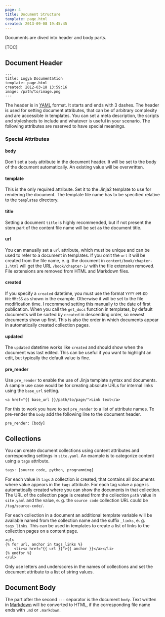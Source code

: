```yaml
---
page: 4
title: Document Structure
template: page.html
created: 2013-09-08 19:45:45
---
```

Documents are dived into header and body parts.

[TOC]

## Document Header

    ---
    title: Logya Documentation
    template: page.html
    created: 2012-03-18 13:59:16
    image: /path/to/image.png
    ---

The header is in [YAML](https://yaml.org/) format. It starts and ends with 3 dashes. The header is used for setting document attributes, that can be of arbitrary complexity and are accessible in templates. You can set a meta description, the scripts and stylesheets to include and whatever is useful in your scenario. The following attributes are reserved to have special meanings.

### Special Attributes

#### body

Don't set a `body` attribute in the document header. It will be set to the body of the document automatically. An existing value will be overwritten.

#### template

This is the only required attribute. Set it to the Jinja2 template to use for rendering the document. The template file name has to be specified relative to the `templates` directory.

#### title

Setting a document `title` is highly recommended, but if not present the stem part of the content file name will be set as the document title.

#### url

You can manually set a `url` attribute, which must be unique and can be used to refer to a document in templates. If you omit the `url` it will be created from the file name, e. g. the document in `content/book/chapter-1.html` will get the URL `/book/chapter-1/` with the file extension removed. File extensions are removed from HTML and Markdown files.

#### created

If you specify a `created` datetime, you must use the format `YYYY-MM-DD HH:MM:SS` as shown in the example. Otherwise it will be set to the file modification time. I recommend setting this manually to the date of first publication. When you call the `get_docs` function in templates, by default documents will be sorted by `created` in descending order, so newest documents show up first. This is also the order in which documents appear in automatically created collection pages.

#### updated

The `updated` datetime works like `created` and should show when the document was last edited. This can be useful if you want to highlight an edit, but typically the default value is fine.

#### pre_render

Use `pre_render` to enable the use of Jinja template syntax and documents. A sample use case would be for creating absolute URLs for internal links using the `base_url` setting.

    <a href="{{ base_url }}/path/to/page/">Link text</a>

For this to work you have to set `pre_render` to a list of attribute names. To pre-render the `body` add the following line to the document header.

    pre_render: [body]

## Collections

You can create document collections using content attributes and corresponding settings in `site.yaml`. An example is to categorize content using a `tags` attribute.

    tags: [source code, python, programming]

For each value in `tags` a collection is created, that contains all documents where value appears in the `tags` attribute. For each tag value a page is automatically created where you can show the documents in that collection. The URL of the collection page is created from the collection `path` value in `site.yaml` and the value, e. g. the `source code` collection URL could be `/tag/source-code/`.

For each collection in a document an additional template variable will be available named from the collection name and the suffix `_links`, e. g. `tags_links`. This can be used in templates to create a list of links to the collection pages on a content page.

    <ul>
    {% for url, anchor in tags_links %}
        <li><a href="{{ url }}">{{ anchor }}</a></li>
    {% endfor %}
    </ul>

Only use letters and underscores in the names of collections and set the document attribute to a list of string values.

## Document Body

The part after the second `---` separator is the document `body`. Text written in [Markdown](https://daringfireball.net/projects/markdown/) will be converted to HTML, if the corresponding file name ends with `.md` or `.markdown`.